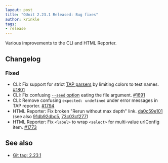 ```yaml
---
layout: post
title: "QUnit 2.23.1 Released: Bug fixes"
author: krinkle
tags:
- release
---
```


Various improvements to the CLI and HTML Reporter.

## Changelog

### Fixed

* CLI: Fix support for strict [TAP parsers](https://qunitjs.com/api/config/reporters/#tap) by limiting colors to test names. [#1801](https://github.com/qunitjs/qunit/pull/1801)
* CLI: Fix confusing [`--seed` option](https://qunitjs.com/api/config/seed/) eating the file argument. [#1691](https://github.com/qunitjs/qunit/issues/1691)
* CLI: Remove confusing `expected: undefined` under error messages in TAP reporter. [#1794](https://github.com/qunitjs/qunit/pull/1794)
* HTML Reporter: Fix broken "Rerun without max depth" link. [da0c59e101](https://github.com/qunitjs/qunit/commit/da0c59e1016685ecd2b813bba914d33170e7bf98) (see also [91db92dbc5](https://github.com/qunitjs/qunit/commit/91db92dbc50bbbc41c5060a27e7aafd4e073e289), [73c03cf277](https://github.com/qunitjs/qunit/commit/73c03cf27745e179396a6d7c9af011a20d3b9082))
* HTML Reporter: Fix `<label>` to wrap `<select>` for multi-value urlConfig item. [#1773](https://github.com/qunitjs/qunit/pull/1773)

## See also

* [Git tag: 2.23.1](https://github.com/qunitjs/qunit/releases/tag/2.23.1)
